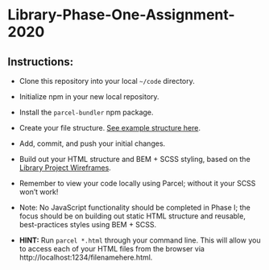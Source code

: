 # Library-Phase-One-Assignment-2020

## Instructions:

- Clone this repository into your local `~/code` directory.

- Initialize npm in your new local repository.

- Install the `parcel-bundler` npm package.

- Create your file structure. [See example structure here](https://docs.google.com/document/d/11NtcCcDG2fkXCbgA2YRrK77mt9W42mSo2Tq8AahwtUk/edit).

- Add, commit, and push your initial changes.

- Build out your HTML structure and BEM + SCSS styling, based on the [Library Project Wireframes](https://drive.google.com/drive/folders/1z8iGpt6CXeVkP9Ii7sbFsvrQQXSX8mDv).

- Remember to view your code locally using Parcel; without it your SCSS won’t work!

- Note: No JavaScript functionality should be completed in Phase I; the focus should be on building out static HTML structure and reusable, best-practices styles using BEM + SCSS.

- **HINT:** Run `parcel *.html` through your command line. This will allow you to access each of your HTML files from the browser via http://localhost:1234/filenamehere.html.
